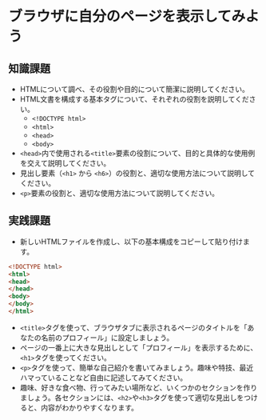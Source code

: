 # ブラウザに自分のページを表示してみよう

## 知識課題

- HTMLについて調べ、その役割や目的について簡潔に説明してください。
- HTML文書を構成する基本タグについて、それぞれの役割を説明してください。
  - `<!DOCTYPE html>`
  - `<html>`
  - `<head>`
  - `<body>`
- `<head>`内で使用される`<title>`要素の役割について、目的と具体的な使用例を交えて説明してください。
- 見出し要素（`<h1>` から `<h6>`）の役割と、適切な使用方法について説明してください。
- `<p>`要素の役割と、適切な使用方法について説明してください。

## 実践課題

- 新しいHTMLファイルを作成し、以下の基本構成をコピーして貼り付けます。

``` html
<!DOCTYPE html>
<html>
<head>
</head>
<body>
</body>
</html>
```

- `<title>`タグを使って、ブラウザタブに表示されるページのタイトルを「あなたの名前のプロフィール」に設定しましょう。
- ページの一番上に大きな見出しとして「プロフィール」を表示するために、`<h1>`タグを使ってください。
- `<p>`タグを使って、簡単な自己紹介を書いてみましょう。趣味や特技、最近ハマっていることなど自由に記述してみてください。
- 趣味、好きな食べ物、行ってみたい場所など、いくつかのセクションを作りましょう。各セクションには、`<h2>`や`<h3>`タグを使って適切な見出しをつけると、内容がわかりやすくなります。
